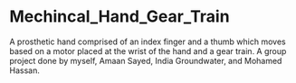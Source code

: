 # Mechincal_Hand_Gear_Train
A prosthetic hand comprised of an index finger and a thumb which moves based on a motor placed at the wrist of the hand and a gear train. A group project done by myself, Amaan Sayed, India Groundwater, and Mohamed Hassan.
